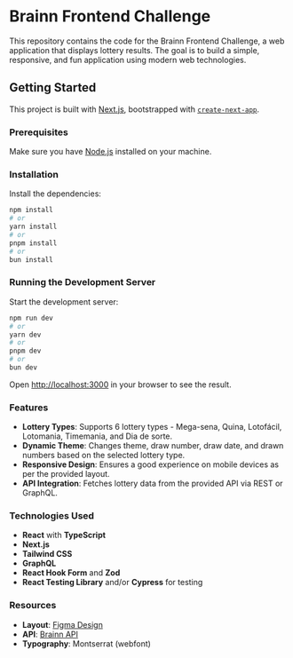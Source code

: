 # Brainn Frontend Challenge

This repository contains the code for the Brainn Frontend Challenge, a web application that displays lottery results. The goal is to build a simple, responsive, and fun application using modern web technologies.

## Getting Started

This project is built with [Next.js](https://nextjs.org/), bootstrapped with [`create-next-app`](https://github.com/vercel/next.js/tree/canary/packages/create-next-app).

### Prerequisites

Make sure you have [Node.js](https://nodejs.org/) installed on your machine.

### Installation

Install the dependencies:

```bash
npm install
# or
yarn install
# or
pnpm install
# or
bun install
```

### Running the Development Server

Start the development server:

```bash
npm run dev
# or
yarn dev
# or
pnpm dev
# or
bun dev
```

Open [http://localhost:3000](http://localhost:3000) in your browser to see the result.

### Features

- **Lottery Types**: Supports 6 lottery types - Mega-sena, Quina, Lotofácil, Lotomania, Timemania, and Dia de sorte.
- **Dynamic Theme**: Changes theme, draw number, draw date, and drawn numbers based on the selected lottery type.
- **Responsive Design**: Ensures a good experience on mobile devices as per the provided layout.
- **API Integration**: Fetches lottery data from the provided API via REST or GraphQL.

### Technologies Used

- **React** with **TypeScript**
- **Next.js**
- **Tailwind CSS**
- **GraphQL**
- **React Hook Form** and **Zod**
- **React Testing Library** and/or **Cypress** for testing

### Resources

- **Layout**: [Figma Design](https://www.figma.com/file/H2qrYBCFMf4didYmxRwTxP/Brainn-Frontend-Challenge)
- **API**: [Brainn API](https://brainn-api-loterias.herokuapp.com)
- **Typography**: Montserrat (webfont)
